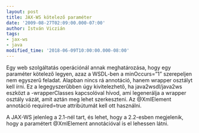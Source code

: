 ```yaml
---
layout: post
title: JAX-WS kötelező paraméter
date: '2009-08-27T02:09:00.000-07:00'
author: István Viczián
tags:
- jax-ws
- java
modified_time: '2018-06-09T10:00:00.000-08:00'
---
```


Egy web szolgáltatás operációnál annak meghatározása, hogy egy paraméter
kötelező legyen, azaz a WSDL-ben a minOccurs=”1” szerepeljen nem
egyszerű feladat. Alapban nincs rá annotáció, hanem wrapper osztályt
kell írni. Ez a legegyszerűbben úgy kivitelezhető, ha java2wsdl/java2ws
eszközt a -wrapperClasses kapcsolóval hívod, ami legenerálja a wrapper
osztály vázát, amit aztán meg lehet szerkeszteni. Az @XmlElement
annotáció required=true attribútumát kell ott használni.

A JAX-WS jelenleg a 2.1-nél tart, és lehet, hogy a 2.2-esben megjelenik,
hogy a paramétert @XmlElement annotációval is el lehessen látni.
